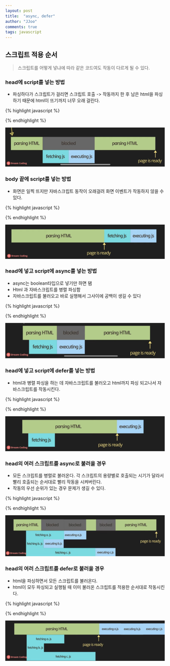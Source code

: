 ```yaml
---
layout: post
title:  "async, defer"
author: "JJoo"
comments: true
tags: javascript
---
```



## 스크립트 적용 순서

> 스크립트를 어떻게 넣냐에 따라 같은 코드여도 작동이 다르게 될 수 있다. 


### head에 script를 넣는 방법 

- 파싱하다가 스크립트가 걸리면 스크립트 호출 -> 작동까지 한 후 남은 html을 파싱하기 때문에 html이 뜨기까지 너무 오래 걸린다.


{% highlight javascript %}
<!DOCTYPE html>
<html lang="en">
  <head>
    <meta charset="UTF-8"/>
    <title>Document</title>
    <script src="main.js"></script>
  </head>
  <body></body>
</html>
{% endhighlight %}

![head에 script를 넣었을 때의 파싱 순서](/images/head_script.png "head에 script를 넣었을 때의 파싱 순서")


### body 끝에 script를 넣는 방법

- 화면은 일찍 뜨지만 자바스크립트 동작이 오래걸려 화면 이벤트가 작동하지 않을 수 있다.


{% highlight javascript %}
<!DOCTYPE html>
<html lang="en">
  <head>
    <meta charset="UTF-8"/>
    <title>Document</title>
  </head>
  <body>
    <div></div>
    <script src="main.js"></script>
  </body>
</html>
{% endhighlight %}

![body 끝에 script를 넣었을 때의 파싱 순서](/images/body_script.png "body 끝에 script를 넣었을 때의 파싱 순서")


### head에 넣고 script에 async를 넣는 방법

- async는 boolean타입으로 넣기만 하면 됌
- Html 과 자바스크립트를 병렬 파싱함
- 자바스크립트를 불러오고 바로 실행해서 그사이에 공백이 생길 수 있다


{% highlight javascript %}
<!DOCTYPE html>
<html lang="en">
  <head>
    <meta charset="UTF-8"/>
    <title>Document</title>
    <script async src="main.js"></script>
  </head>
  <body>
    <div></div>
  </body>
</html>
{% endhighlight %}

![head에 넣고 script에 async를 넣었을 때의 파싱 순서](/images/head_async_script.png "head에 넣고 script에 async를 넣었을 때의 파싱 순서")


### head에 넣고 script에 defer를 넣는 방법

- html과 병렬 파싱을 하는 데 자바스크립트를 불러오고 html까지 파싱 되고나서 자바스크립트를 작동시킨다.


{% highlight javascript %}
<!DOCTYPE html>
<html lang="en">
  <head>
    <meta charset="UTF-8"/>
    <title>Document</title>
    <script defer src="main.js"></script>
  </head>
  <body>
    <div></div>
  </body>
</html>
{% endhighlight %}

![head에 넣고 script에 defer를 넣었을 때의 파싱 순서](/images/head_defer_script.png "head에 넣고 script에 defer를 넣었을 때의 파싱 순서")


### head의 여러 스크립트를 async로 불러올 경우 

- 모든 스크립트를 병렬로 불러온다. 각 스크립트의 용량별로 호출되는 시기가 달라서 빨리 호출되는 순서대로 빨리 작동을 시켜버린다.
- 작동의 우선 순위가 있는 경우 문제가 생길 수 있다. 


{% highlight javascript %}
<!DOCTYPE html>
<html lang="en">
  <head>
    <meta charset="UTF-8"/>
    <title>Document</title>
    <script async src="a.js"></script>
    <script async src="b.js"></script>
    <script async src="c.js"></script>
  </head>
  <body>
    <div></div>
  </body>
</html>
{% endhighlight %}

![head의 여러 스크립트를 async로 불러올 경우의 파싱 순서](/images/head_async_multi_script.png "head의 여러 스크립트를 async로 불러올 경우의 파싱 순서")


### head의 여러 스크립트를 defer로 불러올 경우 

- html을 파싱하면서 모든 스크립트를 불러온다.
- html이 모두 파싱되고 실행될 때 이미 불러온 스크립트를 적용한 순서대로 작동시킨다.

{% highlight javascript %}
<!DOCTYPE html>
<html lang="en">
  <head>
    <meta charset="UTF-8"/>
    <title>Document</title>
    <script defer src="a.js"></script>
    <script defer src="b.js"></script>
    <script defer src="c.js"></script>
  </head>
  <body>
    <div></div>
  </body>
</html>
{% endhighlight %}

![head의 여러 스크립트를 defer로 불러올 경우의 파싱 순서](/images/head_defer_multi_script.png "head의 여러 스크립트를 defer로 불러올 경우의 파싱 순서")


